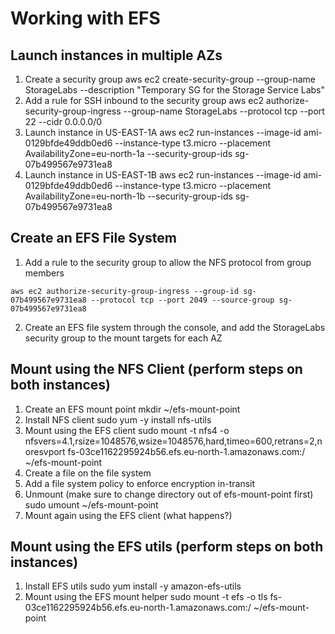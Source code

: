 
# Working with EFS

## Launch instances in multiple AZs
1. Create a security group
aws ec2 create-security-group --group-name StorageLabs --description "Temporary SG for the Storage Service Labs"
2. Add a rule for SSH inbound to the security group
aws ec2 authorize-security-group-ingress --group-name StorageLabs --protocol tcp --port 22 --cidr 0.0.0.0/0
3. Launch instance in US-EAST-1A
aws ec2 run-instances --image-id ami-0129bfde49ddb0ed6 --instance-type t3.micro --placement AvailabilityZone=eu-north-1a --security-group-ids sg-07b499567e9731ea8
4. Launch instance in US-EAST-1B
aws ec2 run-instances --image-id ami-0129bfde49ddb0ed6 --instance-type t3.micro --placement AvailabilityZone=eu-north-1b --security-group-ids sg-07b499567e9731ea8

## Create an EFS File System
1. Add a rule to the security group to allow the NFS protocol from group members

```aws ec2 authorize-security-group-ingress --group-id sg-07b499567e9731ea8 --protocol tcp --port 2049 --source-group sg-07b499567e9731ea8```

2. Create an EFS file system through the console, and add the StorageLabs security group to the mount targets for each AZ

## Mount using the NFS Client (perform steps on both instances)
1. Create an EFS mount point
mkdir ~/efs-mount-point
2. Install NFS client
sudo yum -y install nfs-utils
3. Mount using the EFS client
sudo mount -t nfs4 -o nfsvers=4.1,rsize=1048576,wsize=1048576,hard,timeo=600,retrans=2,noresvport fs-03ce1162295924b56.efs.eu-north-1.amazonaws.com:/ ~/efs-mount-point
4. Create a file on the file system
5. Add a file system policy to enforce encryption in-transit
6. Unmount (make sure to change directory out of efs-mount-point first)
sudo umount ~/efs-mount-point
4. Mount again using the EFS client (what happens?)

## Mount using the EFS utils (perform steps on both instances)
1. Install EFS utils
sudo yum install -y amazon-efs-utils
2. Mount using the EFS mount helper
sudo mount -t efs -o tls fs-03ce1162295924b56.efs.eu-north-1.amazonaws.com:/ ~/efs-mount-point